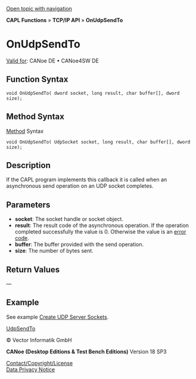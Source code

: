 [Open topic with navigation](../../../../../CANoeDEFamily.htm#Topics/CAPLFunctions/TCPIPAPI/EventProcedures/CAPLfunctionTCPIPOnUdpSendTo.md)

**CAPL Functions** » **TCP/IP API** » **OnUdpSendTo**

# OnUdpSendTo

[Valid for](../../../Shared/FeatureAvailability.md): CANoe DE • CANoe4SW DE

## Function Syntax

```plaintext
void OnUdpSendTo( dword socket, long result, char buffer[], dword size);
```

## Method Syntax

[Method](../../../Shared/CAPL/General/ClassesAndObjects.md) Syntax

```plaintext
void OnUdpSendTo( UdpSocket socket, long result, char buffer[], dword size);
```

## Description

If the CAPL program implements this callback it is called when an asynchronous send operation on an UDP socket completes.

## Parameters

- **socket**: The socket handle or socket object.
- **result**: The result code of the asynchronous operation. If the operation completed successfully the value is 0. Otherwise the value is an [error code](../CAPLfunctionsTCPIPWinsock2ErrorCodes.md).
- **buffer**: The buffer provided with the send operation.
- **size**: The number of bytes sent.

## Return Values

—

## Example

See example [Create UDP Server Sockets](../../../Shared/CAPL/TCPIPAPI/TCPIPAPI.md#UDPServerSocket).

[UdpSendTo](../Functions/CAPLfunctionUDPSendTo.md)

© Vector Informatik GmbH

**CANoe (Desktop Editions & Test Bench Editions)** Version 18 SP3

[Contact/Copyright/License](../../../Shared/ContactCopyrightLicense.md)  
[Data Privacy Notice](https://www.vector.com/int/en/company/get-info/privacy-policy/)